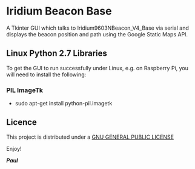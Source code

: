 # Iridium Beacon Base

A Tkinter GUI which talks to Iridium9603NBeacon_V4_Base via serial and displays the beacon position and path using the Google Static Maps API.

## Linux Python 2.7 Libraries

To get the GUI to run successfully under Linux, e.g. on Raspberry Pi, you will need to install the following:

### PIL ImageTk

- sudo apt-get install python-pil.imagetk

## Licence

This project is distributed under a [GNU GENERAL PUBLIC LICENSE](https://github.com/PaulZC/Iridium_SBD_Tools/blob/master/LICENSE.md)

Enjoy!

**_Paul_**











